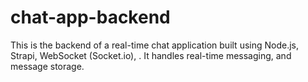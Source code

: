 # chat-app-backend
This is the backend of a real-time chat application built using Node.js, Strapi, WebSocket (Socket.io), . It handles real-time messaging, and message storage.

